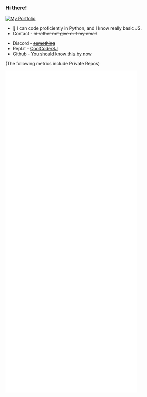 ### Hi there!

[![My Portfolio](https://img.shields.io/badge/-My%20Portfolio%20-blue)](https://sjurl.repl.co/portfolio)

<!--
**CoolCoderSJ/CoolCoderSJ** is a ✨ _special_ ✨ repository because its `README.md` (this file) appears on your GitHub profile.

Here are some ideas to get you started:

- 🔭 I’m currently working on ...
- 🌱 I’m currently learning ...
- 👯 I’m looking to collaborate on ...
- 🤔 I’m looking for help with ...
- 💬 Ask me about ...
- 📫 How to reach me: ...
- 😄 Pronouns: ...
- ⚡ Fun fact: ...
-->

- 🔭 I can code proficiently in Python, and I know really basic JS.
- Contact - ~~id rather not give out my email~~ 
* Discord - [~~something~~ ](https://canary.discord.com)
* Repl.it - [CoolCoderSJ](https://repl.it/@CoolCoderSJ) 
* Github - [You should know this by now](https://github.com/CoolCoderSJ)

(The following metrics include Private Repos)

![Metrics](https://github.com/CoolCoderSJ/CoolCoderSJ/blob/main/github-metrics.svg)
